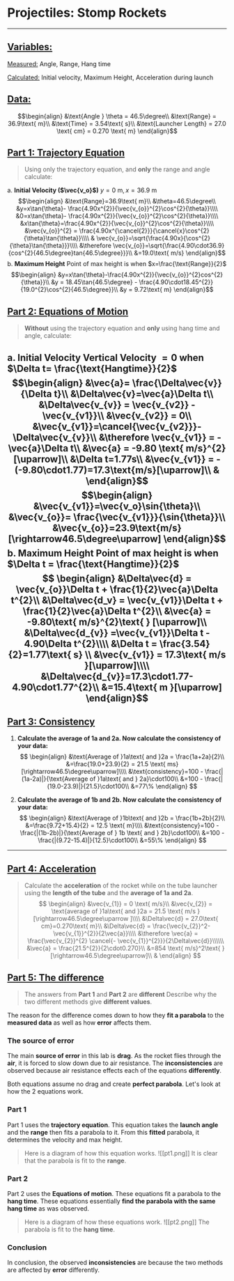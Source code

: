 # Projectiles: Stomp Rockets
---
## <u>Variables:</u>

<u>Measured:</u> Angle, Range, Hang time

<u>Calculated:</u> Initial velocity, Maximum Height, Acceleration during launch

## <u>Data:</u>
$$\begin{align}
&\text{Angle } \theta = 46.5\degree\\
&\text{Range} = 36.9\text{ m}\\
&\text{Time} = 3.54\text{ s}\\
&\text{Launcher Length} = 27.0 \text{ cm} = 0.270 \text{ m}
\end{align}$$
## <u>Part 1: Trajectory Equation</u>
>Using only the trajectory equation, and **only** the range and angle calculate:

a. **Initial Velocity ($\vec{v_o}$)**
$y=0\text{ m}, x=36.9\text{ m}$ 
$$\begin{align}
&\text{Range}=36.9\text{ m}\\
&\theta=46.5\degree\\
&y=x\tan{\theta}- \frac{4.90x^{2}}{\vec{v_{o}}^{2}\cos^{2}{\theta}}\\\\
&0=x\tan{\theta}- \frac{4.90x^{2}}{\vec{v_{o}}^{2}\cos^{2}{\theta}}\\\\
&x\tan{\theta}=\frac{4.90x^{2}}{\vec{v_{o}}^{2}\cos^{2}{\theta}}\\\\
&\vec{v_{o}}^{2} = \frac{4.90x^{\cancel{2}}}{\cancel{x}\cos^{2}{\theta}\tan{\theta}}\\\\
& \vec{v_{o}}=\sqrt{\frac{4.90x}{\cos^{2}{\theta}\tan{\theta}}}\\\\
&\therefore \vec{v_{o}}=\sqrt{\frac{4.90\cdot36.9}{cos^{2}{46.5\degree}tan{46.5\degree}}}\\
&=19.0\text{ m/s}
\end{align}$$
b. **Maximum Height**
Point of max height is when $x=\frac{\text{Range}}{2}$ 
$$\begin{align}
&y=x\tan{\theta}-\frac{4.90x^{2}}{\vec{v_{o}}^{2}cos^{2}{\theta}}\\
&y = 18.45\tan{46.5\degree} - \frac{4.90\cdot18.45^{2}}{19.0^{2}\cos^{2}{46.5\degree}}\\
&y = 9.72\text{ m}
\end{align}$$
## <u>Part 2: Equations of Motion</u>
> **Without** using the trajectory equation and **only** using hang time and angle, calculate:

a. **Initial Velocity**
Vertical Velocity $=0$ when $\Delta t= \frac{\text{Hangtime}}{2}$ 
$$\begin{align}
&\vec{a}= \frac{\Delta\vec{v}}{\Delta t}\\
&\Delta\vec{v}=\vec{a}\Delta t\\
&\Delta\vec{v_{v}} = \vec{v_{v2}} - \vec{v_{v1}}\\
&\vec{v_{v2}} = 0\\
&\vec{v_{v1}}=\cancel{\vec{v_{v2}}}-\Delta\vec{v_{v}}\\
&\therefore \vec{v_{v1}} = -\vec{a}\Delta t\\
&\vec{a} = -9.80 \text{ m/s}^{2}[\uparrow]\\
&\Delta t=1.77s\\
&\vec{v_{v1}} = -(-9.80\cdot1.77)=17.3\text{m/s}[\uparrow]\\
&
\end{align}$$
$$\begin{align}
&\vec{v_{v1}}=\vec{v_o}\sin{\theta}\\
&\vec{v_{o}}= \frac{\vec{v_{v1}}}{\sin{\theta}}\\
&\vec{v_{o}}=23.9\text{m/s}[\rightarrow46.5\degree\uparrow]
\end{align}$$
b. **Maximum Height**
Point of max height is when $\Delta t = \frac{\text{Hangtime}}{2}$
$$
\begin{align}
&\Delta\vec{d} = \vec{v_{o}}\Delta t + \frac{1}{2}\vec{a}\Delta t^{2}\\
&\Delta\vec{d_v} = \vec{v_{v1}}\Delta t + \frac{1}{2}\vec{a}\Delta t^{2}\\
&\vec{a} = -9.80\text{ m/s}^{2}\text{ } [\uparrow]\\
&\Delta\vec{d_{v}} =\vec{v_{v1}}\Delta t - 4.90\Delta t^{2}\\\\
&\Delta t = \frac{3.54}{2}=1.77\text{ s} \\
&\vec{v_{v1}} = 17.3\text{ m/s }[\uparrow]\\\\
&\Delta\vec{d_{v}}=17.3\cdot1.77-4.90\cdot1.77^{2}\\
&=15.4\text{ m }[\uparrow]
\end{align}$$
---

## <u>Part 3: Consistency</u>
1. **Calculate the average of 1a and 2a. Now calculate the consistency of your data:**
$$
\begin{align}
&\text{Average of }1a\text{ and }2a = \frac{1a+2a}{2}\\
&=\frac{19.0+23.9}{2} = 21.5 \text{ ms} [\rightarrow46.5\degree\uparrow]\\\\
&\text{consistency}=100 - \frac{|(1a-2a)|}{\text{Average of }1a\text{ and } 2a}\cdot100\\
&=100 - \frac{|(19.0-23.9)|}{21.5}\cdot100\\
&=77\%
\end{align}
$$

2. **Calculate the average of 1b and 2b. Now calculate the consistency of your data:**
$$
\begin{align}
&\text{Average of }1b\text{ and }2b = \frac{1b+2b}{2}\\
&=\frac{9.72+15.4}{2} = 12.5 \text{ m}\\\\
&\text{consistency}=100 - \frac{|(1b-2b)|}{\text{Average of } 1b \text{ and } 2b}\cdot100\\
&=100 - \frac{|(9.72-15.4)|}{12.5}\cdot100\\
&=55\%
\end{align}
$$
---

## <u>Part 4: Acceleration</u>
> Calculate the **acceleration** of the rocket while on the tube launcher using the **length of the tube** and the **average of 1a and 2a**.
$$
\begin{align}
&\vec{v_{1}} = 0 \text{ m/s}\\
&\vec{v_{2}} = \text{average of }1a\text{ and }2a = 21.5 \text{ m/s } [\rightarrow46.5\degree\uparrow ]\\\\
&\Delta\vec{d} = 27.0\text{ cm}=0.270\text{ m}\\
&\Delta\vec{d} = \frac{\vec{v_{2}}^2-\vec{v_{1}}^{2}}{2\vec{a}}\\\\
&\therefore \vec{a} = \frac{\vec{v_{2}}^{2} \cancel{- \vec{v_{1}}^{2}}}{2\Delta\vec{d}}\\\\\\
&\vec{a} = \frac{21.5^{2}}{2\cdot0.270}\\
&=854 \text{ m/s}^2\text{ }[\rightarrow46.5\degree\uparrow]\\
&
\end{align}
$$
## <u>Part 5: The difference</u>
> The answers from **Part 1** and **Part 2** are **different**
> Describe why the two different methods give **different values**.

The reason for the difference comes down to how they **fit a parabola** to the **measured data** as well as how **error** affects them.

### The source of error
The main **source of error** in this lab is **drag**. As the rocket flies through the **air**, it is forced to slow down due to air resistance. The **inconsistencies** are observed because air resistance effects each of the equations **differently**. 

Both equations assume no drag and create **perfect parabola**. Let's look at how the 2 equations work.

### Part 1
Part 1 uses the **trajectory equation**. This equation takes the **launch angle** and the **range** then fits a parabola to it. From this **fitted** parabola, it determines the velocity and max height.
>Here is a diagram of how this equation works.
![[pt1.png]]
It is clear that the parabola is fit to the **range**.
### Part 2
Part 2 uses the **Equations of motion**. These equations fit a parabola to the **hang time**. These equations essentially **find the parabola with the same hang time** as was observed. 
> Here is a diagram of how these equations work.
![[pt2.png]]
The parabola is fit to the **hang time**.
### Conclusion
In conclusion, the observed **inconsistencies** are because the two methods are affected by **error** differently.